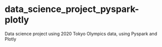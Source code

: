 # data_science_project_pyspark-plotly

Data science project using 2020 Tokyo Olympics data, using Pyspark and Plotly
